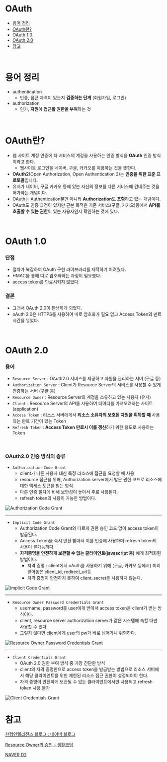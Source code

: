 # OAuth
- [용어 정리](#용어-정리)
- [OAuth란?](#oauth란)
- [OAuth 1.0](#oauth-10)
- [OAuth 2.0](#oauth-20)
- [참고](#참고)
</br>

# 용어 정리

- authentication
    - 인증, 접근 자격이 있는지 **검증하는 단계** (회원가입, 로그인)
- authorization
    - 인가, **자원에 접근할 권한을 부여**하는 것
</br>

# OAuth란?

- 웹 사이트 계정 인증에 타 서비스의 계정을 사용하는 인증 방식을 **OAuth** 인증 방식이라고 한다.
    - 웹사이트 로그인을 네이버, 구글, 카카오를 이용하는 것을 뜻한다.
- **OAuth2**(Open Authorization, Open Authentication 2)는 **인증을 위한 표준 프로토콜**입니다.
- 유저가 네이버, 구글 카카오 등에 있는 자신의 정보를 다른 서비스에 건네주는 것을 허가하는 개념이다.
- OAuth는 Authentication뿐만 아니라 **Authorization도 포함**하고 있는 개념이다.
- OAuth도 인증 과정이 있지만 근본 목적은 기존 서비스(구글, 카카오)등에서 **API를 호출할 수 있는 권한**이 있는 사용자인지 확인하는 것에 있다.
</br>

# OAuth 1.0

### 단점

- 절차가 복잡하여 OAuth 구현 라이브러리를 제작하기 어려웠다.
- HMAC을 통해 따로 암호화하는 과정이 필요했다.
- access token를 만료시키지 않았다.

### 결론

- 그래서 OAuth 2.0이 탄생하게 되었다.
- oAuth 2.0은 HTTPS를 사용하여 따로 암호화가 필요 없고 Access Token의 만료 시간을 넣었다.
</br>

# OAuth 2.0

### 용어

- `Resource Server` : OAuth2.0 서비스를 제공하고 자원을 관리하는 서버 (구글 등)
- `Authorization Server` : Client가 Resource Server의 서비스를 사용할 수 있게 인증하는 서버 (구글 등)
- `Resource Owner` : Resource Server의 계정을 소유하고 있는 사용자 (유저)
- `Client` : Resource Server의 API를 사용하여 데이터를 가져오려하는 사이트 (application)
- `Access Token` : 리소스 서버에게서 **리소스 소유자의 보호된 자원을 획득할 때** 사용되는 만료 기간이 있는 Token
- `Refresh Token` : **Access Token 만료시 이를 갱신**하기 위한 용도로 사용하는 Token

</br>

### OAuth2.0 인증 방식의 종류

- `Authorization Code Grant`
    - client가 다른 사용자 대신 특정 리소스에 접근을 요청할 때 사용
    - resource 접근을 위해, Authorization server에서 받은 권한 코드로 리소스에 대한 액세스 토큰을 받는 방식
    - 다른 인증 절차에 비해 보안성이 높아서 주로 사용된다.
    - refresh token의 사용이 가능한 방법이다.

![Authorization Code Grant](https://raw.githubusercontent.com/q6801/study/main/CS/Network/img/OAuth/1.png)

---

- `Implicit Code Grant`
    - Authorization Code Grant와 다르게 권한 승인 코드 없이 access token이 발급된다.
    - Access Token을 즉시 반환 받아서 이를 인증에 사용하며 refresh token의 사용이 불가능하다.
    - **자격증명을 안전하게 보관할 수 없는 클라이언트(javascript 등)** 에게 최적화된 방법이다.
        - 자격 증명 : client에서 oAuth를 사용하기 위해 (구글, 카카오 등에서) 미리 얻어놓은 client_id, redirect_url등
        - 자격 증명이 안전하지 못하여 client_secret은 사용하지 않는다.

![Implicit Code Grant](https://raw.githubusercontent.com/q6801/study/main/CS/Network/img/OAuth/2.png)

---

- `Resource Owner Password Credentials Grant`
    - username, password를 user에게 받아서 access token을 client가 받는 방식이다.
    - client, resource server authorization server가 같은 시스템에 속할 때만 사용할 수 있다.
    - 그렇지 않다면 client에게 user의 pw가 바로 넘어가니 위험하다.

![Resource Owner Password Credentials Grant](https://raw.githubusercontent.com/q6801/study/main/CS/Network/img/OAuth/3.png)

---

- `Client Credentials Grant`
    - OAuth 2.0 권한 부여 방식 중 가장 간단한 방식
    - client의 자격 증명만으로 access token을 발급받는 방법으로 리소스 서버에서 해당 클라이언트를 위한 제한된 리소스 접근 권한이 설정되어야 한다.
    - 자격 증명이 안전하게 보관될 수 있는 클라이언트에서만 사용되고 refresh token 사용 불가

![Client Credentials Grant](https://raw.githubusercontent.com/q6801/study/main/CS/Network/img/OAuth/4.png)
</br>

# 참고
[한컴인텔리전스 블로그 : 네이버 블로그](https://blog.naver.com/mds_datasecurity/222182943542)

[Resource Owner의 승인 - 생활코딩](https://opentutorials.org/course/3405/22006)

[NAVER D2](https://d2.naver.com/helloworld/24942)

